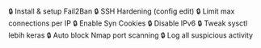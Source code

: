 🔒 Install & setup Fail2Ban
🔒 SSH Hardening (config edit)
🔒 Limit max connections per IP
🔒 Enable Syn Cookies
🔒 Disable IPv6
🔒 Tweak sysctl lebih keras
🔒 Auto block Nmap port scanning
🔒 Log all suspicious activity